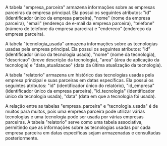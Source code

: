 A tabela "empresa_parceira" armazena informações sobre as empresas parceiras da empresa principal. Ela possui os seguintes atributos: "id" (identificador único da empresa parceira), "nome" (nome da empresa parceira), "email" (endereço de e-mail da empresa parceira), "telefone" (número de telefone da empresa parceira) e "endereco" (endereço da empresa parceira).

A tabela "tecnologia_usada" armazena informações sobre as tecnologias usadas pela empresa principal. Ela possui os seguintes atributos: "id" (identificador único da tecnologia usada), "nome" (nome da tecnologia), "descricao" (breve descrição da tecnologia), "area" (área de aplicação da tecnologia) e "data_atualizacao" (data da última atualização da tecnologia).

A tabela "relatorio" armazena um histórico das tecnologias usadas pela empresa principal e suas parceiras em datas específicas. Ela possui os seguintes atributos: "id" (identificador único do relatório), "id_empresa" (identificador único da empresa parceira), "id_tecnologia" (identificador único da tecnologia usada), "data" (data em que a tecnologia foi usada).

A relação entre as tabelas "empresa_parceira" e "tecnologia_usada" é de muitos para muitos, pois uma empresa parceira pode utilizar várias tecnologias e uma tecnologia pode ser usada por várias empresas parceiras. A tabela "relatorio" serve como uma tabela associativa, permitindo que as informações sobre as tecnologias usadas por cada empresa parceira em datas específicas sejam armazenadas e consultadas posteriormente.
